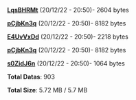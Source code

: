 [**LqsBHRMt**](/data/LqsBHRMt.txt) (20/12/22 - 20:50)- 2604 bytes

[**pCjbKn3q**](/data/pCjbKn3q.txt) (20/12/22 - 20:50)- 8182 bytes

[**E4UvVxDd**](/data/E4UvVxDd.txt) (20/12/22 - 20:50)- 2218 bytes

[**pCjbKn3q**](/data/pCjbKn3q.txt) (20/12/22 - 20:50)- 8182 bytes

[**s0ZidJ6n**](/data/s0ZidJ6n.txt) (20/12/22 - 20:50)- 1064 bytes

**Total Datas**: 903

**Total Size**: 5.72 MB / 5.7 MB